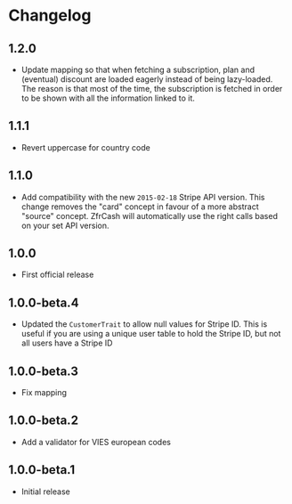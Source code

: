 # Changelog

## 1.2.0

* Update mapping so that when fetching a subscription, plan and (eventual) discount are loaded eagerly instead of
being lazy-loaded. The reason is that most of the time, the subscription is fetched in order to be shown with all
the information linked to it.

## 1.1.1

* Revert uppercase for country code

## 1.1.0

* Add compatibility with the new `2015-02-18` Stripe API version. This change removes the "card" concept in favour
of a more abstract "source" concept. ZfrCash will automatically use the right calls based on your set API version.

## 1.0.0

* First official release

## 1.0.0-beta.4

* Updated the `CustomerTrait` to allow null values for Stripe ID. This is useful if you are using a unique user
table to hold the Stripe ID, but not all users have a Stripe ID

## 1.0.0-beta.3

* Fix mapping

## 1.0.0-beta.2

* Add a validator for VIES european codes

## 1.0.0-beta.1

* Initial release
